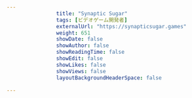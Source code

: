 ---
                title: "Synaptic Sugar"
                tags: [ビデオゲーム開発者]
                externalUrl: "https://synapticsugar.games"
                weight: 651
                showDate: false
                showAuthor: false
                showReadingTime: false
                showEdit: false
                showLikes: false
                showViews: false
                layoutBackgroundHeaderSpace: false
                ---

